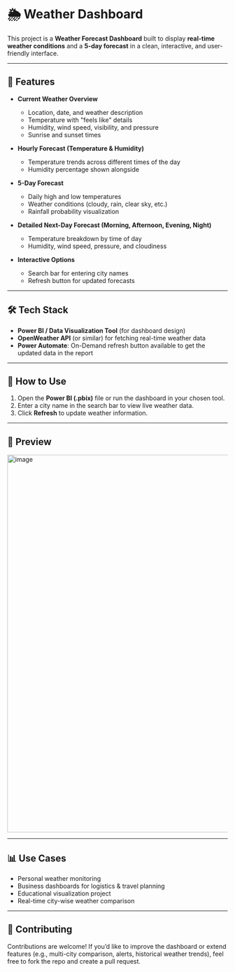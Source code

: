 # 🌦️ Weather Dashboard  

This project is a **Weather Forecast Dashboard** built to display **real-time weather conditions** and a **5-day forecast** in a clean, interactive, and user-friendly interface.  

---

## 📌 Features  

- **Current Weather Overview**  
  - Location, date, and weather description  
  - Temperature with "feels like" details  
  - Humidity, wind speed, visibility, and pressure  
  - Sunrise and sunset times  

- **Hourly Forecast (Temperature & Humidity)**  
  - Temperature trends across different times of the day  
  - Humidity percentage shown alongside  

- **5-Day Forecast**  
  - Daily high and low temperatures  
  - Weather conditions (cloudy, rain, clear sky, etc.)  
  - Rainfall probability visualization  

- **Detailed Next-Day Forecast (Morning, Afternoon, Evening, Night)**  
  - Temperature breakdown by time of day  
  - Humidity, wind speed, pressure, and cloudiness  

- **Interactive Options**  
  - Search bar for entering city names  
  - Refresh button for updated forecasts  

---

## 🛠️ Tech Stack  

- **Power BI / Data Visualization Tool** (for dashboard design)  
- **OpenWeather API** (or similar) for fetching real-time weather data  
- **Power Automate**: On-Demand refresh button available to get the updated data in the report 

---

## 🚀 How to Use  
1. Open the **Power BI (.pbix)** file or run the dashboard in your chosen tool.  
2. Enter a city name in the search bar to view live weather data.  
3. Click **Refresh** to update weather information.  

---

## 📸 Preview  

<img width="1492" height="862" alt="image" src="https://github.com/user-attachments/assets/25a650ac-2ec5-4464-9742-3b2f05784b71" />

---

## 📊 Use Cases  

- Personal weather monitoring  
- Business dashboards for logistics & travel planning  
- Educational visualization project  
- Real-time city-wise weather comparison  

---

## 🤝 Contributing  

Contributions are welcome! If you’d like to improve the dashboard or extend features (e.g., multi-city comparison, alerts, historical weather trends), feel free to fork the repo and create a pull request.  
